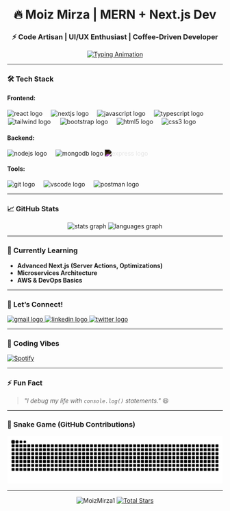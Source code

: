 <h1 align="center">🔥 Moiz Mirza | MERN + Next.js Dev</h1>
<h3 align="center">⚡ Code Artisan | UI/UX Enthusiast | Coffee-Driven Developer</h3>

<p align="center">
  <a href="https://github.com/MoizMirza1">
    <img src="https://readme-typing-svg.demolab.com?font=Fira+Code&weight=600&size=22&duration=3000&pause=1000&color=00F72D&center=true&vCenter=true&width=500&lines=console.log(%22Hello%2C%20World!%22);Full-Stack+Web+Dev;MERN+%7C+Next.js+%7C+TypeScript;Turning+Ideas+Into+Reality" alt="Typing Animation" />
  </a>
</p>

---

### 🛠️ Tech Stack

#### **Frontend:**
<div align="left">
  <img src="https://cdn.jsdelivr.net/gh/devicons/devicon/icons/react/react-original.svg" height="40" alt="react logo" />
  <img width="12" />
  <img src="https://cdn.jsdelivr.net/gh/devicons/devicon/icons/nextjs/nextjs-original.svg" height="40" alt="nextjs logo" />
  <img width="12" />
  <img src="https://cdn.jsdelivr.net/gh/devicons/devicon/icons/javascript/javascript-original.svg" height="40" alt="javascript logo" />
  <img width="12" />
  <img src="https://cdn.jsdelivr.net/gh/devicons/devicon/icons/typescript/typescript-original.svg" height="40" alt="typescript logo" />
  <img width="12" />
  <img src="https://cdn.jsdelivr.net/gh/devicons/devicon/icons/tailwindcss/tailwindcss-original-wordmark.svg" height="40" alt="tailwind logo" style="background:white;padding:2px;border-radius:4px;"/>
  <img width="12" />
  <img src="https://cdn.jsdelivr.net/gh/devicons/devicon/icons/bootstrap/bootstrap-original.svg" height="40" alt="bootstrap logo" />
  <img width="12" />
  <img src="https://cdn.jsdelivr.net/gh/devicons/devicon/icons/html5/html5-original.svg" height="40" alt="html5 logo" />
  <img width="12" />
  <img src="https://cdn.jsdelivr.net/gh/devicons/devicon/icons/css3/css3-original.svg" height="40" alt="css3 logo" />
</div>

#### **Backend:**
<div align="left">
  <img src="https://cdn.jsdelivr.net/gh/devicons/devicon/icons/nodejs/nodejs-original.svg" height="40" alt="nodejs logo" />
  <img width="12" />
  <img src="https://cdn.jsdelivr.net/gh/devicons/devicon/icons/mongodb/mongodb-original.svg" height="40" alt="mongodb logo" />
  <img src="https://cdn.jsdelivr.net/gh/devicons/devicon/icons/express/express-original.svg" height="40" alt="express logo" style="filter:invert(1);"/>
  <img width="12" />
</div>

#### **Tools:**
<div align="left">
  <img src="https://cdn.jsdelivr.net/gh/devicons/devicon/icons/git/git-original.svg" height="40" alt="git logo" />
  <img width="12" />
  <img src="https://cdn.jsdelivr.net/gh/devicons/devicon/icons/vscode/vscode-original.svg" height="40" alt="vscode logo" />
  <img width="12" />
  <img src="https://cdn.jsdelivr.net/gh/devicons/devicon/icons/postman/postman-original.svg" height="40" alt="postman logo" />
</div>

---

### 📈 GitHub Stats

<div align="center">
  <img src="https://github-readme-stats.vercel.app/api?username=MoizMirza1&show_icons=true&theme=radical" height="150" alt="stats graph" />
  <img src="https://github-readme-stats.vercel.app/api/top-langs?username=MoizMirza1&layout=compact&theme=radical" height="150" alt="languages graph" />
</div>

---

### 🚀 Currently Learning
- **Advanced Next.js (Server Actions, Optimizations)**  
- **Microservices Architecture**  
- **AWS & DevOps Basics**  

---

### 🤝 Let’s Connect!
<div align="left">
  <a href="mailto:moizmirza212@gmail.com">
    <img src="https://img.shields.io/badge/Gmail-D14836?style=for-the-badge&logo=gmail&logoColor=white" height="35" alt="gmail logo" />
  </a>
  <a href="https://linkedin.com/in/yourusername" target="_blank">
    <img src="https://img.shields.io/badge/LinkedIn-0077B5?style=for-the-badge&logo=linkedin&logoColor=white" height="35" alt="linkedin logo" />
  </a>
  <a href="https://twitter.com/yourhandle" target="_blank">
    <img src="https://img.shields.io/badge/Twitter-1DA1F2?style=for-the-badge&logo=twitter&logoColor=white" height="35" alt="twitter logo" />
  </a>
</div>

---

### 🎵 Coding Vibes
[![Spotify](https://img.shields.io/badge/Spotify-1ED760?style=for-the-badge&logo=spotify&logoColor=white)](https://open.spotify.com/user/yourusername)

---

### ⚡ Fun Fact
> *"I debug my life with `console.log()` statements."* 😆

---

### 🐍 Snake Game (GitHub Contributions)
![Snake Game](https://github.com/MoizMirza1/MoizMirza1/blob/output/github-contribution-grid-snake.svg)

---

<p align="center"> 
  <img src="https://komarev.com/ghpvc/?username=MoizMirza1&label=Profile%20views&color=0e75b6&style=flat" alt="MoizMirza1" /> 
  <a href="https://github.com/MoizMirza1?tab=stars">
    <img src="https://img.shields.io/github/stars/MoizMirza1?label=Stars" alt="Total Stars">
  </a>
</p>
